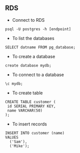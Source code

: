 
## RDS

- Connect to RDS
```
psql -U postgres -h [endpoint]
```

- To list the databases
```
SELECT datname FROM pg_database;
```
- To create a database
```
create database mydb;
```
- To connect to a database
```
\c mydb;
```
- To create table
```
CREATE TABLE customer (
 id SERIAL PRIMARY KEY,
 name VARCHAR(50)
);
```
- To insert records
```
INSERT INTO customer (name)
VALUES
  ('Sam'),
  ('Mike');
```
